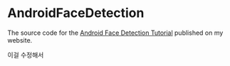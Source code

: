 # AndroidFaceDetection
The source code for the [Android Face Detection Tutorial](https://dragosholban.com/2018/04/07/android-face-detection-tutorial/) published on my website.


이걸 수정해서 
